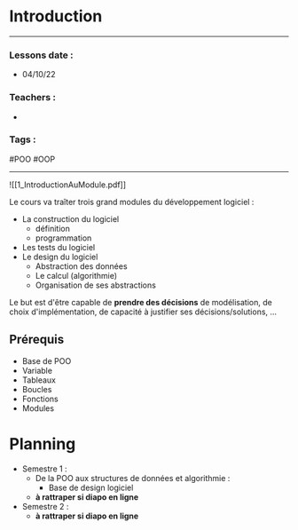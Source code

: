 # Introduction
---
### Lessons date :
- 04/10/22

### Teachers :
- 

### Tags :
#POO #OOP 

---

![[1_IntroductionAuModule.pdf]]

Le cours va traîter trois grand modules du développement logiciel :
- La construction du logiciel
	- définition
	- programmation
- Les tests du logiciel
- Le design du logiciel
	- Abstraction des données
	- Le calcul (algorithmie)
	- Organisation de ses abstractions

Le but est d'être capable de **prendre des décisions** de modélisation, de choix d'implémentation, de capacité à justifier ses décisions/solutions, ...


## Prérequis
- Base de POO
- Variable
- Tableaux
- Boucles
- Fonctions
- Modules

# Planning
- Semestre 1 :
	- De la POO aux structures de données et algorithmie :
		- Base de design logiciel
	- **à rattraper si diapo en ligne**
- Semestre 2 :
	- **à rattraper si diapo en ligne**

